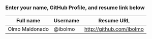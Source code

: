 ### Enter your name, GitHub Profile, and resume link below

| Full name      | Username | Resume URL               |
|----------------|----------|--------------------------|
| Olmo Maldonado | @ibolmo  | http://github.com/ibolmo |
